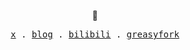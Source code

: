 <p align="center">👋</p>

<p align="center">
  <samp>
    <a href="https://x.com/mefengl">x</a> .
    <a href="https://mefengl.me/blog">blog</a> .
    <a href="https://space.bilibili.com/434799712">bilibili</a> .
    <a href="https://greasyfork.org/users/692301-mefengl">greasyfork</a>
  </samp>
</p>
